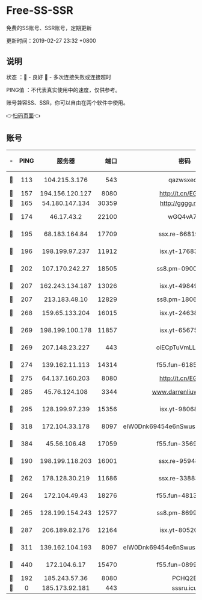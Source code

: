 # Free-SS-SSR

免费的SS账号、SSR账号，定期更新

更新时间：2019-02-27 23:32 +0800

## 说明

状态     ：🙂 - 良好 🙁 - 多次连接失败或连接超时

PING值   ：不代表真实使用中的速度，仅供参考。

账号兼容SS、SSR，你可以自由在两个软件中使用。

👉[扫码页面](https://liesauer.github.io/free-ss-ssr.github.io/)👈

## 账号

|-|PING|服务器|端口|密码|加密方式|区域|
|:----:|:----:|:-----:|-----:|:----:|:----:|:----:|
|🙂|113|104.215.3.176|543|qazwsxedc|aes-256-gcm|JP|
|🙂|157|194.156.120.127|8080|http://t.cn/EGJIyrl|rc4-md5|RU|
|🙂|165|54.180.147.134|30359|http://gggg.rocks|chacha20|KR|
|🙂|174|46.17.43.2|22100|wGQ4vA7D|aes-256-gcm|RU|
|🙂|195|68.183.164.84|17709|ssx.re-66819561|aes-256-cfb|US|
|🙂|196|198.199.97.237|11912|isx.yt-17683738|aes-256-cfb|US|
|🙂|202|107.170.242.27|18505|ss8.pm-09004654|aes-256-cfb|US|
|🙂|207|162.243.134.187|13026|isx.yt-49849893|aes-256-cfb|US|
|🙂|207|213.183.48.10|12829|ss8.pm-18060932|rc4-md5|RU|
|🙂|268|159.65.133.204|16015|isx.yt-24638094|aes-256-cfb|SG|
|🙂|269|198.199.100.178|11857|isx.yt-65675109|aes-256-cfb|US|
|🙂|269|207.148.23.227|443|oiECpTuVmLLxk4Ts|aes-256-cfb|US|
|🙂|274|139.162.11.113|14314|f55.fun-61852729|aes-256-cfb|SG|
|🙂|275|64.137.160.203|8080|http://t.cn/EGJIyrl|rc4-md5|CA|
|🙂|285|45.76.124.108|3344|www.darrenliuwei.com|aes-256-cfb|AU|
|🙂|295|128.199.97.239|15356|isx.yt-98068563|aes-256-cfb|SG|
|🙂|318|172.104.33.178|8097|eIW0Dnk69454e6nSwuspv9DmS201tQ0D|aes-256-cfb|SG|
|🙂|384|45.56.106.48|17059|f55.fun-35691785|aes-256-cfb|US|
|🙂|190|198.199.118.203|16001|ssx.re-95948292|aes-256-cfb|US|
|🙂|262|178.128.30.219|11686|ssx.re-33883463|aes-256-cfb|SG|
|🙂|264|172.104.49.43|18276|f55.fun-48130334|aes-256-cfb|SG|
|🙂|265|128.199.154.243|12577|ss8.pm-86995994|aes-256-cfb|SG|
|🙂|287|206.189.82.176|12164|isx.yt-80520846|aes-256-cfb|SG|
|🙂|311|139.162.104.193|8097|eIW0Dnk69454e6nSwuspv9DmS201tQ0D|aes-256-cfb|JP|
|🙂|440|172.104.6.17|15470|f55.fun-08999050|aes-256-cfb|US|
|🙁|192|185.243.57.36|8080|PCHQ2E|rc4-md5|US|
|🙁|0|185.173.92.181|443|sssru.icu|rc4-md5|RU|
